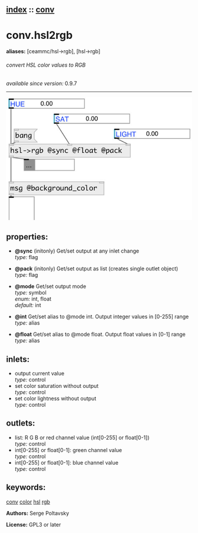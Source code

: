 [index](index.html) :: [conv](category_conv.html)
---

# conv.hsl2rgb
**aliases:** [ceammc/hsl-&gt;rgb], [hsl-&gt;rgb]


###### convert HSL color values to RGB

*available since version:* 0.9.7

---




[![example](../examples/img/conv.hsl2rgb.jpg)](../examples/pd/conv.hsl2rgb.pd)







## properties:

* **@sync** (initonly)
Get/set output at any inlet change<br>
_type:_ flag<br>

* **@pack** (initonly)
Get/set output as list (creates single outlet object)<br>
_type:_ flag<br>

* **@mode** 
Get/set output mode<br>
_type:_ symbol<br>
_enum:_ int, float<br>
_default:_ int<br>

* **@int** 
Get/set alias to @mode int. Output integer values in [0-255] range<br>
_type:_ alias<br>

* **@float** 
Get/set alias to @mode float. Output float values in [0-1] range<br>
_type:_ alias<br>



## inlets:

* output current value<br>
_type:_ control
* set color saturation without output<br>
_type:_ control
* set color lightness without output<br>
_type:_ control



## outlets:

* list: R G B or red channel value (int[0-255] or float[0-1])<br>
_type:_ control
* int[0-255] or float[0-1]: green channel value<br>
_type:_ control
* int[0-255] or float[0-1]: blue channel value<br>
_type:_ control



## keywords:

[conv](keywords/conv.html)
[color](keywords/color.html)
[hsl](keywords/hsl.html)
[rgb](keywords/rgb.html)






**Authors:** Serge Poltavsky




**License:** GPL3 or later





